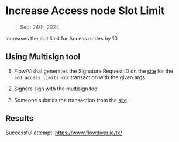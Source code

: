 # Increase Access node Slot Limit

> Sept 24th, 2024 

Increases the slot limit for Access nodes by 10

## Using Multisign tool

1. Flow/Vishal generates the Signature Request ID on the [site](https://flow-multisig-git-service-account-onflow.vercel.app/mainnet) for the `add_access_limits.cdc` transaction with the given args.

2. Signers sign with the multisign tool

3. Someone submits the transaction from the [site](https://flow-multisig-git-service-account-onflow.vercel.app/mainnet)


## Results

Successful attempt: https://www.flowdiver.io/tx/

